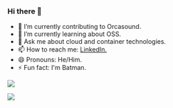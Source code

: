 ### Hi there 👋

- 🔭 I’m currently contributing to Orcasound.
- 🌱 I’m currently learning about OSS. 
- 💬 Ask me about cloud and container technologies.
- 📫 How to reach me: <a href="https://www.linkedin.com/in/karan-mishra-1224681a2/">LinkedIn.</a>
- 😄 Pronouns: He/Him.
- ⚡ Fun fact: I'm Batman.

<img src="https://github-readme-stats.vercel.app/api/top-langs/?username=karan2704&theme=dark&layout=compact">

![](https://hit.yhype.me/github/profile?user_id=59208977)

